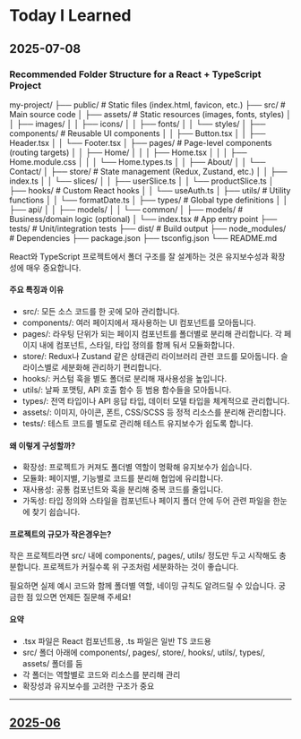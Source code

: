 # Today I Learned


## 2025-07-08

### Recommended Folder Structure for a React + TypeScript Project

my-project/
├── public/                 # Static files (index.html, favicon, etc.)
├── src/                    # Main source code
│   ├── assets/             # Static resources (images, fonts, styles)
│   │   ├── images/
│   │   ├── icons/
│   │   ├── fonts/
│   │   └── styles/
│   ├── components/         # Reusable UI components
│   │   ├── Button.tsx
│   │   ├── Header.tsx
│   │   └── Footer.tsx
│   ├── pages/              # Page-level components (routing targets)
│   │   ├── Home/
│   │   │   ├── Home.tsx
│   │   │   ├── Home.module.css
│   │   │   └── Home.types.ts
│   │   ├── About/
│   │   └── Contact/
│   ├── store/              # State management (Redux, Zustand, etc.)
│   │   ├── index.ts
│   │   └── slices/
│   │       ├── userSlice.ts
│   │       └── productSlice.ts
│   ├── hooks/              # Custom React hooks
│   │   └── useAuth.ts
│   ├── utils/              # Utility functions
│   │   └── formatDate.ts
│   ├── types/              # Global type definitions
│   │   ├── api/
│   │   ├── models/
│   │   └── common/
│   ├── models/             # Business/domain logic (optional)
│   └── index.tsx           # App entry point
├── tests/                  # Unit/integration tests
├── dist/                   # Build output
├── node_modules/           # Dependencies
├── package.json
├── tsconfig.json
└── README.md

React와 TypeScript 프로젝트에서 폴더 구조를 잘 설계하는 것은 유지보수성과 확장성에 매우 중요합니다. 

#### 주요 특징과 이유
- src/: 모든 소스 코드를 한 곳에 모아 관리합니다.
- components/: 여러 페이지에서 재사용하는 UI 컴포넌트를 모아둡니다.
- pages/: 라우팅 단위가 되는 페이지 컴포넌트를 폴더별로 분리해 관리합니다. 각 페이지 내에 컴포넌트, 스타일, 타입 정의를 함께 둬서 모듈화합니다.
- store/: Redux나 Zustand 같은 상태관리 라이브러리 관련 코드를 모아둡니다. 슬라이스별로 세분화해 관리하기 편리합니다.
- hooks/: 커스텀 훅을 별도 폴더로 분리해 재사용성을 높입니다.
- utils/: 날짜 포맷팅, API 호출 함수 등 범용 함수들을 모아둡니다.
- types/: 전역 타입이나 API 응답 타입, 데이터 모델 타입을 체계적으로 관리합니다.
- assets/: 이미지, 아이콘, 폰트, CSS/SCSS 등 정적 리소스를 분리해 관리합니다.
- tests/: 테스트 코드를 별도로 관리해 테스트 유지보수가 쉽도록 합니다.

#### 왜 이렇게 구성할까?
- 확장성: 프로젝트가 커져도 폴더별 역할이 명확해 유지보수가 쉽습니다.
- 모듈화: 페이지별, 기능별로 코드를 분리해 협업에 유리합니다.
- 재사용성: 공통 컴포넌트와 훅을 분리해 중복 코드를 줄입니다.
- 가독성: 타입 정의와 스타일을 컴포넌트나 페이지 폴더 안에 두어 관련 파일을 한눈에 찾기 쉽습니다.

#### 프로젝트의 규모가 작은경우는?
작은 프로젝트라면 src/ 내에 components/, pages/, utils/ 정도만 두고 시작해도 충분합니다. 프로젝트가 커질수록 위 구조처럼 세분화하는 것이 좋습니다.

필요하면 실제 예시 코드와 함께 폴더별 역할, 네이밍 규칙도 알려드릴 수 있습니다. 궁금한 점 있으면 언제든 질문해 주세요!

#### 요약
- .tsx 파일은 React 컴포넌트용, .ts 파일은 일반 TS 코드용
- src/ 폴더 아래에 components/, pages/, store/, hooks/, utils/, types/, assets/ 폴더를 둠
- 각 폴더는 역할별로 코드와 리소스를 분리해 관리
- 확장성과 유지보수를 고려한 구조가 중요

---
## [2025-06](https://github.com/WooGongSB/WooGong-TIL/blob/main/2025/06/README.md)